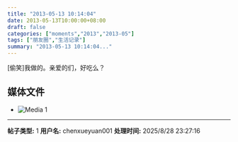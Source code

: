 ```yaml
---
title: "2013-05-13 10:14:04"
date: 2013-05-13T10:00:00+08:00
draft: false
categories: ["moments","2013","2013-05"]
tags: ["朋友圈","生活记录"]
summary: "2013-05-13 10:14:04..."
---
```


[偷笑]我做的。亲爱的们，好吃么？

## 媒体文件

- ![Media 1](/Moments/photos/2013-05-13/201305131014040.jpg)

---

**帖子类型:** 1
**用户名:** chenxueyuan001
**处理时间:** 2025/8/28 23:27:16